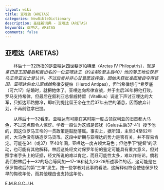 ```yaml
---
layout: wiki
title: 亚哩达（ARETAS）
categories: NewBibleDictionary
description: 圣经新词典 - 亚哩达（ARETAS）
keywords: 亚哩达, ARETAS
comments: false
---
```


## 亚哩达（ARETAS）

　　林后十一32所指的是亚哩达四世斐罗帕特里（Aretas IV Philopatris），就是*拿巴提王国最后和最出名的一位亚哩达王（约主前9至主后40）他的藩王地位获罗马王帝亚古士督认许，不过后者并非心甘意愿这样做，因他未获批准而擅自夺得该国。亚哩达的女儿原嫁给*希律安提帕（Herod Antipas），但当希律想与*希罗底（可六17）结婚时，就把她休了。亚哩达向希律宣战，并于主后36年把他打败。罗马支持希律，但最后在叙利亚总督威特留（Vitellius）调遣下声讨亚哩达的大军，只抵达耶路撒冷，即听到提比留王帝在主后37年去世的消息，因而放弃计划，不再前往拿巴提。

　　从林后十一32看来，亚哩达有可能在某时期一度占领叙利亚的旧首都大马色，不过这点颇令人惊讶。学者一般认为这城是该犹（Gaius主后37-41）授予他的，因这位罗马王帝的一贯政策是鼓励藩属。事实上，据所知，主后34至62年间，大马色没有铸造罗马货币。这段中断期与亚哩达的势力是否有关，并不容易肯定。可能在34（或37）至40年间，亚哩达一度占领大马色；但他手下“提督”的活动，也可能有其他解释。林后这处经文对保罗年份的鉴定可能具有重大意义，但对照学者手头上的证据，经文所说的难以肯定，而且可能性太多，难以作结论。倘若我们把林后十一32的场合等同加一17-18和徒九23-29所述事件的话，这可能是在保罗悔改后的第“三年”发生。按一些学者对此事的看法，这解释似符合使徒保罗较早的悔改年份，而其他理由也支持这年份。

E.M.B.G.C.J.H.






